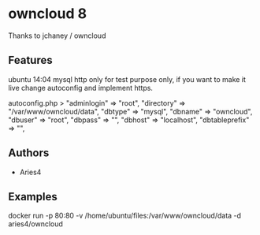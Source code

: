# owncloud 8

Thanks to jchaney / owncloud

## Features
 ubuntu 14:04
 mysql
 http only
 for test purpose only, if you want to make it live change autoconfig and implement https.
 
 autoconfig.php >
  "adminlogin"    => "root",
  "directory"     => "/var/www/owncloud/data",
  "dbtype"        => "mysql",
  "dbname"        => "owncloud",
  "dbuser"        => "root",
  "dbpass"        => "",
  "dbhost"        => "localhost",
  "dbtableprefix" => "",

## Authors

  - Aries4

## Examples

docker run -p 80:80 -v /home/ubuntu/files:/var/www/owncloud/data -d aries4/owncloud